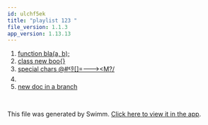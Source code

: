 ```yaml
---
id: ulchf5ek
title: "playlist 123 "
file_version: 1.1.3
app_version: 1.13.13
---
```


<!-- Steps - Do not remove this comment -->
1. [function bla(a, b);](function-blaa-b.rt5o6ia3.sw.md)
2. [class new boo{}](class-new-boo.gpxqf7gg.sw.md)
3. [special chars @#$%$👎[]=---><M?/](special-chars-m.k1159w5t.sw.md)
4. [<BaseClass> ](baseclass.m1v69ck9.sw.md)
5. [new doc in a branch](new-doc-in-a-branch.ttyzh152.sw.md)


<br/>

This file was generated by Swimm. [Click here to view it in the app](https://app.swimm.io/repos/Z2l0aHViJTNBJTNBZmxhc2slM0ElM0FuYWRhdi1zd2ltbQ==/playlists/ulchf5ek).
